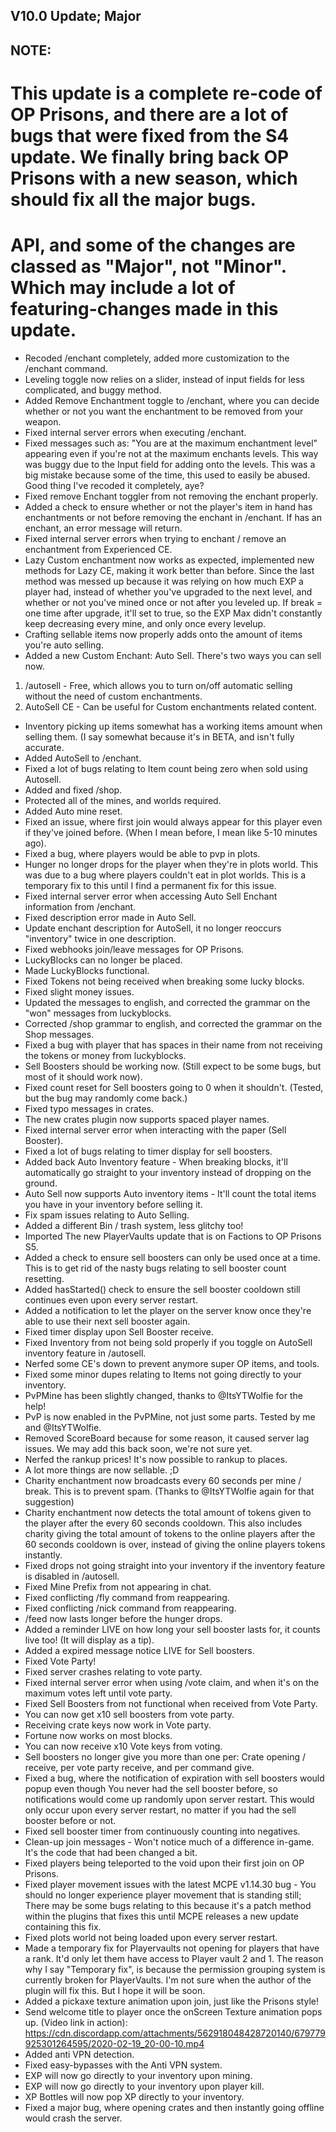 ## V10.0 Update; Major
## NOTE:
# This update is a complete re-code of OP Prisons, and there are a lot of bugs that were fixed from the S4 update. We finally bring back OP Prisons with a new season, which should fix all the major bugs.
# API, and some of the changes are classed as "Major", not "Minor". Which may include a lot of featuring-changes made in this update.

- Recoded /enchant completely, added more customization to the /enchant command.
- Leveling toggle now relies on a slider, instead of input fields for less complicated, and buggy method.
- Added Remove Enchantment toggle to /enchant, where you can decide whether or not you want the enchantment to be removed from your weapon.
- Fixed internal server errors when executing /enchant.
- Fixed messages such as: "You are at the maximum enchantment level" appearing even if you're not at the maximum enchants levels. This way was buggy due to the Input field for adding onto the levels. This was a big mistake because some of the time, this used to easily be abused. Good thing I've recoded it completely, aye?
- Fixed remove Enchant toggler from not removing the enchant properly.
- Added a check to ensure whether or not the player's item in hand has enchantments or not before removing the enchant in /enchant. If has an enchant, an error message will return.
- Fixed internal server errors when trying to enchant / remove an enchantment from Experienced CE.
- Lazy Custom enchantment now works as expected, implemented new methods for Lazy CE, making it work better than before. Since the last method was messed up because it was relying on how much EXP a player had, instead of whether you've upgraded to the next level, and whether or not you've mined once or not after you leveled up. If break = one time after upgrade, it'll set to true, so the EXP Max didn't constantly keep decreasing every mine, and only once every levelup.
- Crafting sellable items now properly adds onto the amount of items you're auto selling.
- Added a new Custom Enchant: Auto Sell. There's two ways you can sell now.
1. /autosell - Free, which allows you to turn on/off automatic selling without the need of custom enchantments.
2. AutoSell CE - Can be useful for Custom enchantments related content.
- Inventory picking up items somewhat has a working items amount when selling them. (I say somewhat because it's in BETA, and isn't fully accurate.
- Added AutoSell to /enchant.
- Fixed a lot of bugs relating to Item count being zero when sold using Autosell.
- Added and fixed /shop.
- Protected all of the mines, and worlds required.
- Added Auto mine reset.
- Fixed an issue, where first join would always appear for this player even if they've joined before. (When I mean before, I mean like 5-10 minutes ago).
- Fixed a bug, where players would be able to pvp in plots.
- Hunger no longer drops for the player when they're in plots world. This was due to a bug where players couldn't eat in plot worlds. This is a temporary fix to this until I find a permanent fix for this issue.
- Fixed internal server error when accessing Auto Sell Enchant information from /enchant.
- Fixed description error made in Auto Sell.
- Update enchant description for AutoSell, it no longer reoccurs "inventory" twice in one description.
- Fixed webhooks join/leave messages for OP Prisons.
- LuckyBlocks can no longer be placed.
- Made LuckyBlocks functional.
- Fixed Tokens not being received when breaking some lucky blocks.
- Fixed slight money issues.
- Updated the messages to english, and corrected the grammar on the "won" messages from luckyblocks.
- Corrected /shop grammar to english, and corrected the grammar on the Shop messages.
- Fixed a bug with player that has spaces in their name from not receiving the tokens or money from luckyblocks.
- Sell Boosters should be working now. (Still expect to be some bugs, but most of it should work now).
- Fixed count reset for Sell boosters going to 0 when it shouldn't. (Tested, but the bug may randomly come back.)
- Fixed typo messages in crates.
- The new crates plugin now supports spaced player names.
- Fixed internal server error when interacting with the paper (Sell Booster).
- Fixed a lot of bugs relating to timer display for sell boosters.
- Added back Auto Inventory feature - When breaking blocks, it'll automatically go straight to your inventory instead of dropping on the ground.
- Auto Sell now supports Auto inventory items - It'll count the total items you have in your inventory before selling it.
- Fix spam issues relating to Auto Selling.
- Added a different Bin / trash system, less glitchy too!
- Imported The new PlayerVaults update that is on Factions to OP Prisons S5.
- Added a check to ensure sell boosters can only be used once at a time. This is to get rid of the nasty bugs relating to sell booster count resetting.
- Added hasStarted() check to ensure the sell booster cooldown still continues even upon every server restart.
- Added a notification to let the player on the server know once they're able to use their next sell booster again.
- Fixed timer display upon Sell Booster receive.
- Fixed Inventory from not being sold properly if you toggle on AutoSell inventory feature in /autosell.
- Nerfed some CE's down to prevent anymore super OP items, and tools.
- Fixed some minor dupes relating to Items not going directly to your inventory.
- PvPMine has been slightly changed, thanks to @ItsYTWolfie for the help!
- PvP is now enabled in the PvPMine, not just some parts. Tested by me and @ItsYTWolfie.
- Removed ScoreBoard because for some reason, it caused server lag issues. We may add this back soon, we're not sure yet.
- Nerfed the rankup prices! It's now possible to rankup to places.
- A lot more things are now sellable. ;D
- Charity enchantment now broadcasts every 60 seconds per mine / break. This is to prevent spam. (Thanks to @ItsYTWolfie again for that suggestion)
- Charity enchantment now detects the total amount of tokens given to the player after the every 60 seconds cooldown. This also includes charity giving the total amount of tokens to the online players after the 60 seconds cooldown is over, instead of giving the online players tokens instantly.
- Fixed drops not going straight into your inventory if the inventory feature is disabled in /autosell.
- Fixed Mine Prefix from not appearing in chat.
- Fixed conflicting /fly command from reappearing.
- Fixed conflicting /nick command from reappearing.
- /feed now lasts longer before the hunger drops.
- Added a reminder LIVE on how long your sell booster lasts for, it counts live too! (It will display as a tip).
- Added a expired message notice LIVE for Sell boosters.
- Fixed Vote Party!
- Fixed server crashes relating to vote party.
- Fixed internal server error when using /vote claim, and when it's on the maximum votes left until vote party.
- Fixed Sell Boosters from not functional when received from Vote Party.
- You can now get x10 sell boosters from vote party.
- Receiving crate keys now work in Vote party.
- Fortune now works on most blocks.
- You can now receive x10 Vote keys from voting.
- Sell boosters no longer give you more than one per: Crate opening / receive, per vote party receive, and per command give.
- Fixed a bug, where the notification of expiration with sell boosters would popup even though You never had the sell booster before, so notifications would come up randomly upon server restart.
This would only occur upon every server restart, no matter if you had the sell booster before or not.
- Fixed sell booster timer from continuously counting into negatives.
- Clean-up join messages - Won't notice much of a difference in-game. It's the code that had been changed a bit.
- Fixed players being teleported to the void upon their first join on OP Prisons.
- Fixed player movement issues with the latest MCPE v1.14.30 bug - You should no longer experience player movement that is standing still; There may be some bugs relating to this because it's a patch method within the plugins that fixes this until MCPE releases a new update containing this fix.
- Fixed plots world not being loaded upon every server restart.
- Made a temporary fix for Playervaults not opening for players that have a rank. It'd only let them have access to Player vault 2 and 1. The reason why I say "Temporary fix", is because the permission grouping system is currently broken for PlayerVaults. I'm not sure when the author of the plugin will fix this. But I hope it will be soon.
- Added a pickaxe texture animation upon join, just like the Prisons style!
- Send welcome title to player once the onScreen Texture animation pops up.
(Video link in action): https://cdn.discordapp.com/attachments/562918048428720140/679779925301264595/2020-02-19_20-00-10.mp4
- Added anti VPN detection.
- Fixed easy-bypasses with the Anti VPN system.
- EXP will now go directly to your inventory upon mining.
- EXP will now go directly to your inventory upon player kill.
- XP Bottles will now pop XP directly to your inventory.
- Fixed a major bug, where opening crates and then instantly going offline would crash the server.
